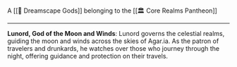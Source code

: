 A [[🛐 Dreamscape Gods]] belonging to the [[🏛 Core Realms Pantheon]]

---

**Lunord, God of the Moon and Winds**: Lunord governs the celestial realms, guiding the moon and winds across the skies of Agar.ia. As the patron of travelers and drunkards, he watches over those who journey through the night, offering guidance and protection on their travels.